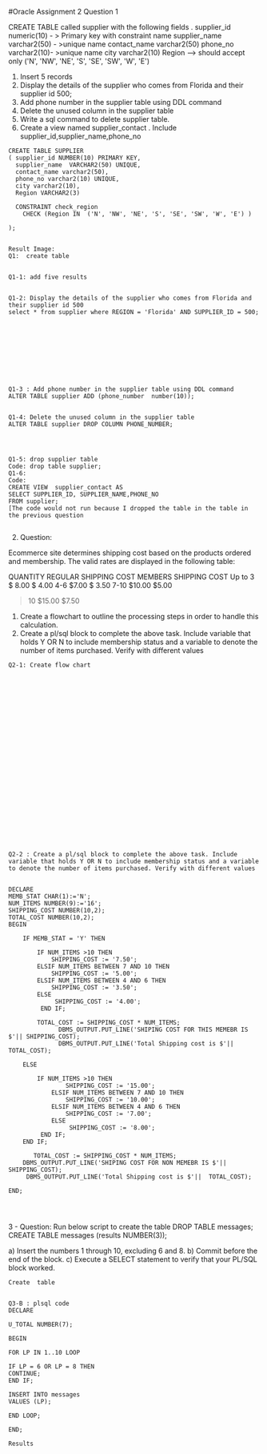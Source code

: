 #Oracle Assignment 2
Question 1

CREATE TABLE called supplier  with the following fields . 
supplier_id numeric(10)  - > Primary key with constraint name 
supplier_name varchar2(50) - >unique name 
contact_name varchar2(50)
phone_no varchar2(10)- >unique name
city varchar2(10) 
Region –> should accept only  ('N', 'NW', 'NE', 'S', 'SE', 'SW', 'W', 'E')

1.	Insert 5 records
2.	Display the details of the supplier who comes from Florida and their supplier id 500;
3.	Add phone number in the supplier table using DDL command
4.	Delete the unused column in the supplier table 
5.	Write a sql command to delete supplier table. 
6.	Create a view named supplier_contact . Include supplier_id,supplier_name,phone_no  

```
CREATE TABLE SUPPLIER
( supplier_id NUMBER(10) PRIMARY KEY,
  supplier_name  VARCHAR2(50) UNIQUE,
  contact_name varchar2(50),
  phone_no varchar2(10) UNIQUE,
  city varchar2(10),
  Region VARCHAR2(3)
  
  CONSTRAINT check_region
    CHECK (Region IN  ('N', 'NW', 'NE', 'S', 'SE', 'SW', 'W', 'E') )
  
);


Result Image:
Q1:  create table 
 

Q1-1: add five results
 

Q1-2: Display the details of the supplier who comes from Florida and their supplier id 500
select * from supplier where REGION = 'Florida' AND SUPPLIER_ID = 500;

 








Q1-3 : Add phone number in the supplier table using DDL command
ALTER TABLE supplier ADD (phone_number  number(10));

 
Q1-4: Delete the unused column in the supplier table 
ALTER TABLE supplier DROP COLUMN PHONE_NUMBER;


 

Q1-5: drop supplier table
Code: drop table supplier;
Q1-6:
Code: 
CREATE VIEW  supplier_contact AS
SELECT SUPPLIER_ID, SUPPLIER_NAME,PHONE_NO
FROM supplier;
[The code would not run because I dropped the table in the table in the previous question


```

2. Question:

Ecommerce site determines shipping cost based on the products ordered and membership. The valid rates are displayed in the following table:

  QUANTITY	REGULAR SHIPPING COST	MEMBERS SHIPPING COST 
Up to 3	$ 8.00	$ 4.00
4-6	$7.00	$ 3.50
7-10	$10.00	$5.00
>10	$15.00	$7.50

1.	Create a flowchart to outline the processing steps in order to handle this calculation. 
2.	Create a pl/sql block to complete the above task. Include variable that holds Y OR N to include membership status and a variable to denote the number of items purchased. Verify with different values 

```
Q2-1: Create flow chart


























Q2-2 : Create a pl/sql block to complete the above task. Include variable that holds Y OR N to include membership status and a variable to denote the number of items purchased. Verify with different values 


DECLARE 
MEMB_STAT CHAR(1):='N';
NUM_ITEMS NUMBER(9):='16';
SHIPPING_COST NUMBER(10,2);
TOTAL_COST NUMBER(10,2);
BEGIN 

    IF MEMB_STAT = 'Y' THEN  

        IF NUM_ITEMS >10 THEN
            SHIPPING_COST := '7.50'; 
        ELSIF NUM_ITEMS BETWEEN 7 AND 10 THEN
            SHIPPING_COST := '5.00'; 
        ELSIF NUM_ITEMS BETWEEN 4 AND 6 THEN
            SHIPPING_COST := '3.50';
        ELSE 
             SHIPPING_COST := '4.00';
         END IF;

        TOTAL_COST := SHIPPING_COST * NUM_ITEMS;
              DBMS_OUTPUT.PUT_LINE('SHIPING COST FOR THIS MEMEBR IS $'|| SHIPPING_COST);  
              DBMS_OUTPUT.PUT_LINE('Total Shipping cost is $'||  TOTAL_COST);  

    ELSE

        IF NUM_ITEMS >10 THEN
                SHIPPING_COST := '15.00'; 
            ELSIF NUM_ITEMS BETWEEN 7 AND 10 THEN
                SHIPPING_COST := '10.00'; 
            ELSIF NUM_ITEMS BETWEEN 4 AND 6 THEN
                SHIPPING_COST := '7.00';
            ELSE 
                 SHIPPING_COST := '8.00';
         END IF;
    END IF;

       TOTAL_COST := SHIPPING_COST * NUM_ITEMS;
    DBMS_OUTPUT.PUT_LINE('SHIPING COST FOR NON MEMEBR IS $'|| SHIPPING_COST);  
     DBMS_OUTPUT.PUT_LINE('Total Shipping cost is $'||  TOTAL_COST);  
    
END;




```
3 - Question:
Run below script to create the table
DROP TABLE messages;
CREATE TABLE messages (results NUMBER(3));

a) Insert the numbers 1 through 10, excluding 6 and 8. 
b) Commit before the end of the block. 
c) Execute a SELECT statement to verify that your PL/SQL block worked. 

```
Create  table 
 

Q3-B : plsql code
DECLARE

U_TOTAL NUMBER(7);

BEGIN 

FOR LP IN 1..10 LOOP

IF LP = 6 OR LP = 8 THEN
CONTINUE;
END IF;

INSERT INTO messages
VALUES (LP);

END LOOP;
 
END;

Results

```
